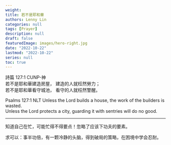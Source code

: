 ```yaml
---
weight:
title: 若不是耶和華
authors: Lenny Lin
categories: null
tags: [Prayer]
description: null
draft: false
featuredImage: images/hero-right.jpg
date: "2022-10-22"
lastmod: "2022-10-22"
series: null
toc: true
---
```

詩篇 127:1 CUNP-神  
若不是耶和華建造房屋， 建造的人就枉然勞力；   
若不是耶和華看守城池， 看守的人就枉然警醒。  

‪Psalms‬ 127:1 NLT 
Unless the Lord builds a house, the work of the builders is wasted.   
Unless the Lord protects a city, guarding it with sentries will do no good.  

<!--more-->
---

知道自己在忙，可能忙得不得要点！忽略了应该下功夫的要素。

求可以：事半功倍，有一颗冷静的头脑，得到破局的策略，在困境中学会忍耐。